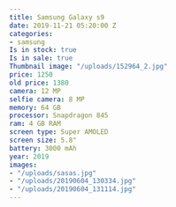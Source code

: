```yaml
---
title: Samsung Galaxy s9
date: 2019-11-21 05:20:00 Z
categories:
- samsung
Is in stock: true
Is in sale: true
Thumbnail image: "/uploads/152964_2.jpg"
price: 1250
old price: 1380
camera: 12 MP
selfie camera: 8 MP
memory: 64 GB
processor: Snapdragon 845
ram: 4 GB RAM
screen type: Super AMOLED
screen size: 5.8"
battery: 3000 mAh
year: 2019
images:
- "/uploads/sasas.jpg"
- "/uploads/20190604_130334.jpg"
- "/uploads/20190604_131114.jpg"
---
```


